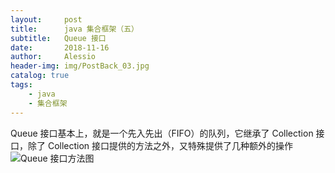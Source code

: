 ```yaml
---
layout:     post
title:      java 集合框架（五）
subtitle:   Queue 接口
date:       2018-11-16
author:     Alessio
header-img: img/PostBack_03.jpg
catalog: true
tags:
    - java
    - 集合框架
---
```

Queue 接口基本上，就是一个先入先出（FIFO）的队列，它继承了 Collection 接口，除了 Collection 接口提供的方法之外，又特殊提供了几种额外的操作
![Queue 接口方法图]()